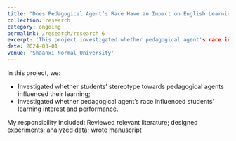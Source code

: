 ```yaml
---
title: "Does Pedagogical Agent’s Race Have an Impact on English Learning?"
collection: research
category: ongoing
permalink: /research/research-6
excerpt: 'This project investigated whether pedagogical agent's race influence 12- and 13-year-old children's English learning.'
date: 2024-03-01
venue: 'Shaanxi Normal University'
---
```


In this project, we:
- Investigated whether students’ stereotype towards pedagogical agents influenced their learning;
- Investigated whether pedagogical agent’s race influenced students’ learning interest and performance.

My responsibility included: Reviewed relevant literature; designed experiments; analyzed data; wrote manuscript
